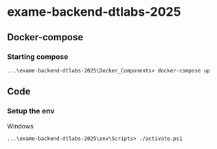 # exame-backend-dtlabs-2025
## Docker-compose
### Starting compose
```
...\exame-backend-dtlabs-2025\Docker_Components> docker-compose up
```
## Code
### Setup the env
Windows
```
...\exame-backend-dtlabs-2025\env\Scripts> ./activate.ps1
```
